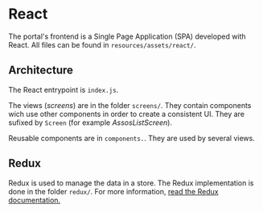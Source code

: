 # React

The portal's frontend is a Single Page Application (SPA) developed with React.
All files can be found in `resources/assets/react/`.


## Architecture

The React entrypoint is `index.js`.

The views (_screens_) are in the folder `screens/`. They contain components wich use other components in order to create a consistent UI. They are sufixed by `Screen` (for example _AssosListScreen_).

Reusable components are in `components.`. They are used by several views.


## Redux

Redux is used to manage the data in a store.
The Redux implementation is done in the folder `redux/`.
For more information, [read the Redux documentation.](./redux.md)